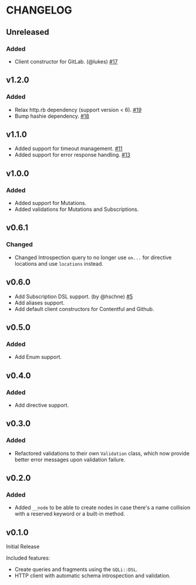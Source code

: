 # CHANGELOG

## Unreleased
### Added
* Client constructor for GitLab. (@lukes) [#17](https://github.com/contentful-labs/gqli.rb/pull/17)

## v1.2.0
### Added
* Relax http.rb dependency (support version < 6). [#19](https://github.com/contentful-labs/gqli.rb/pull/19)
* Bump hashie dependency. [#18](https://github.com/contentful-labs/gqli.rb/pull/18)

## v1.1.0
* Added support for timeout management. [#11](https://github.com/contentful-labs/gqli.rb/pull/11)
* Added support for error response handling. [#13](https://github.com/contentful-labs/gqli.rb/pull/13)

## v1.0.0
### Added
* Added support for Mutations.
* Added validations for Mutations and Subscriptions.

## v0.6.1
### Changed
* Changed Introspection query to no longer use `on...` for directive locations and use `locations` instead.

## v0.6.0
* Add Subscription DSL support. (by @hschne) [#5](https://github.com/contentful-labs/gqli.rb/pull/5)
* Add aliases support.
* Add default client constructors for Contentful and Github.

## v0.5.0
### Added
* Add Enum support.

## v0.4.0
### Added
* Add directive support.

## v0.3.0
### Added
* Refactored validations to their own `Validation` class, which now provide better error messages upon validation failure.

## v0.2.0
### Added
* Added `__node` to be able to create nodes in case there's a name collision with a reserved keyword or a built-in method.

## v0.1.0

Initial Release

Included features:
* Create queries and fragments using the `GQLi::DSL`.
* HTTP client with automatic schema introspection and validation.
